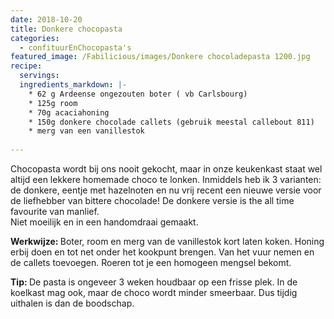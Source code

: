 ```yaml
---
date: 2018-10-20
title: Donkere chocopasta
categories:
  - confituurEnChocopasta's
featured_image: /Fabilicious/images/Donkere chocoladepasta 1200.jpg
recipe:
  servings:
  ingredients_markdown: |-
    * 62 g Ardeense ongezouten boter ( vb Carlsbourg)
    * 125g room
    * 70g acaciahoning
    * 150g donkere chocolade callets (gebruik meestal callebout 811)
    * merg van een vanillestok
    
---
```

Chocopasta wordt bij ons nooit gekocht, maar in onze keukenkast staat wel altijd een lekkere homemade choco te lonken.
Inmiddels heb ik 3 varianten: de donkere, eentje met hazelnoten en nu vrij recent een nieuwe versie voor de liefhebber van bittere chocolade!
De donkere versie is the all time favourite van manlief.  
Niet moeilijk en in een handomdraai gemaakt. 

<!--more-->

<b>Werkwijze: </b>
Boter, room en  merg van de vanillestok kort laten koken. 
Honing erbij doen en tot net onder het kookpunt brengen.
Van het vuur nemen en de callets toevoegen. Roeren tot je een homogeen mengsel bekomt.

<b>Tip: </b>
De pasta is ongeveer 3 weken houdbaar op een frisse plek.
In de koelkast mag ook, maar de choco wordt minder smeerbaar. Dus tijdig uithalen is dan de boodschap.
